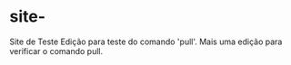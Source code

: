 # site-
Site de Teste 
Edição para teste do comando 'pull'. Mais uma edição para verificar o comando pull. 
